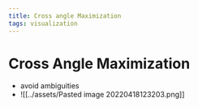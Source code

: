 ```yaml
---
title: Cross angle Maximization
tags: visualization
---
```


# Cross Angle Maximization
- avoid ambiguities
- ![[../assets/Pasted image 20220418123203.png]]
















































